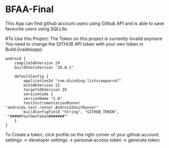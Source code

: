 # BFAA-Final
This App can find github account users using Github API and is able to save favourite users using SQLLite.

#To Use this Project:
The Token on this project is currently invalid anymore
You need to change the GITHUB API token with your own token in Build.Gradle(app):

```
android {
    compileSdkVersion 29
    buildToolsVersion "30.0.1"
    
    defaultConfig {
        applicationId "com.dicoding.listviewparcel"
        minSdkVersion 21
        targetSdkVersion 29
        versionCode 1
        versionName "1.0"
        testInstrumentationRunner "androidx.test.runner.AndroidJUnitRunner"
        buildConfigField "String", "GITHUB_TOKEN", '"#####YourOwnToken#######"'
    }
}
```
    
    
To Create a token, click profile on the right corner of your github account:
settings -> developer settings -> personal access token -> generate token

